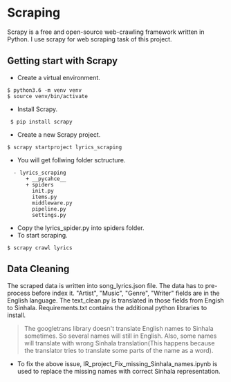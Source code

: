 
# Scraping

Scrapy is a free and open-source web-crawling framework written in Python. I use scrapy for web scraping task of this project. 

## Getting start with Scrapy
- Create a virtual environment.
```
$ python3.6 -m venv venv
$ source venv/bin/activate
```
- Install Scrapy.
```
 $ pip install scrapy
```
- Create a new Scrapy project.
```
$ scrapy startproject lyrics_scraping
```
- You will get follwing folder sctructure.
```
  - lyrics_scraping
      + __pycahce__
      + spiders
        init.py
        items.py
        middleware.py
        pipeline.py
        settings.py
```
- Copy the lyrics_spider.py into spiders folder.
- To start scraping.
```
$ scrapy crawl lyrics
```

## Data Cleaning
The scraped data is written into song_lyrics.json file. The data has to pre-process before index it. "Artist", "Music", "Genre", "Writer" fields are in the English language. The text_clean.py is translated in those fields from Engish to Sinhala. Requirements.txt contains the additional python libraries to install. 

> The googletrans library doesn't translate English names to Sinhala sometimes. So several names will still in English. Also, some names will translate with wrong Sinhala translation(This happens because the translator tries to translate some parts of the name as a word). 

- To fix the above issue, IR_project_Fix_missing_Sinhala_names.ipynb is used to replace the missing names with correct Sinhala representation.

